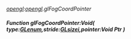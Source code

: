 _[opengl](../../modules/opengl/opengl-module.md):[opengl](../../modules/opengl/opengl-module.md).glFogCoordPointer_
##### Function glFogCoordPointer:Void( type:[GLenum](../../modules/opengl/opengl-glenum.md),stride:[GLsizei](../../modules/opengl/opengl-glsizei.md),pointer:Void Ptr )
